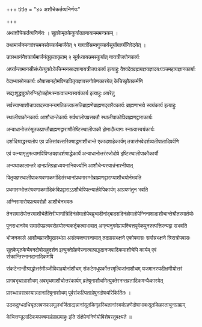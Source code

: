 +++
title = "४० अशौचेकर्तव्यनिर्णयः"

+++

अथाशौचेकर्तव्यनिर्णयः । सूतकेमृतकेकुर्यात्प्राणायामममन्त्रकम् ।

तथामार्जनमन्त्रांश्चमनसोच्चार्यमार्जयेत् १ गायत्रींसम्यगुच्चार्यसूर्यायार्घ्यंनिवेदयेत् ।

उपस्थानंनैवकार्यमार्जनंतुकृताकृतम् २ सूर्यध्यायन्नमस्कुर्यात् गायत्रीजपोनकार्यः

अर्घ्यान्तामानसीसंध्येत्युक्तेःकेचिन्मनसादशगायत्रीजपःकार्य इत्याहुः वैश्वदेवब्रह्मयज्ञयज्ञादयःपञ्चमहायज्ञानकार्याः

वेदाभ्यासोनकार्यः औपासानहोमपिण्डपितृयज्ञावसगोत्रेणकारयेत् केचिच्छ्रौतकर्मणि

सद्यःशुद्ध्युक्तेरग्निहोत्रहोमःस्नात्वाचम्यस्वयंकार्य इत्याहुः अपरेतु

सर्वस्याप्याशौचापवादस्यानन्यगतिकत्वात्सतिब्राह्मणेब्राह्मणद्बारैवकार्यः ब्राह्मणाभावे स्वयंकार्य इत्याहुः

स्थालीपाकोनकार्यः आशौचान्तेकार्यः सर्वथालोपप्रसक्तौ स्थालीपाकोपिब्राह्मणद्वाराकार्यः

अन्वाधानोत्तरंसूतकप्राप्तौब्राह्मणद्वाराश्रौतेष्टिस्थालीपाकौ होमादौत्यागः स्नात्वास्वयंकार्यः

दर्शादिश्राद्धस्यलोप एव प्रतिसांवत्सरिक्श्राद्धमाशौचान्ते एकादशाहेकार्यम् तत्रासंभवेदर्शव्यतीपातादिपर्वणि

एवं पत्न्यामृतुमत्यामपिपिण्डयज्ञदर्शश्राद्धेकार्ये अन्वाधानोत्तरंरजोदोषे इष्टिस्थालीपाकौकार्यौ

अन्यथाकालान्तरे दानप्रतिग्रहाध्ययनानिवर्ज्यानि आशौचेन्यस्यान्नंनाश्नीयात्

पितृयज्ञस्थालीपाकश्रवणाकर्मादिसंस्थानांप्रथमारम्भोब्राह्मणद्वाराप्याशौचयोर्नभवति

प्रथमारम्भोत्तरंश्रवणाकर्मादिकंविप्रद्वाराऽऽशौचेपिपत्न्यार्तवेपिकार्यम् आग्रयणंतुन भवति

अग्निसमारोपप्रत्यवरोहौ आशौचेनभवतः

तेनसमारोपोत्तरमाशौचेतैत्तिरीयाणांत्रिदिनंहोमलोपेबह्वृचादीनांद्बादशदिनंहोमलोपेग्निनाशादाशौचान्तेश्रौतस्मार्तयोः

पुनराधानमेव समारोपप्रत्यवरोहयोरन्यकर्तृकत्वाभावात् अग्‌न्यनुगमेप्रायश्चित्तपूर्वकपुनरुत्पत्तिरन्यद्वा राभवति

भोजनकाले आशौचप्राप्तौमुखस्थंग्रा असंत्यक्त्वास्नायात् तदग्रासभक्षणे एकोपवासः सर्वान्नभक्षणे त्रिरात्रोपवासः

सूतकेमृतकेचैवनदोषोराहुदर्शन इत्युक्तेर्ग्रहणेस्नात्वाश्राद्धदानजपादिकमाशौचेपि कार्यम् एवं संक्रान्तिस्नानदानादिकमपि

संकटेनान्दीश्राद्धोत्तरंमौञ्जीविवाहयोर्नाशौचम् संकटेमधुपर्कोत्तरमृत्विजांनाशौचम् यजमानस्यदीक्षणीयोत्तरं

प्रागवभृथान्नाशौचम् अवभृथमाशौचोत्तरंकार्यम् व्रतेषुनाशौचमित्युक्तेरनन्तव्रतादिकमन्यैःकारयेत्

प्रारब्धान्नसत्रस्यान्नदानादिषुनाशोचम् पूर्वसंकल्पितान्नेषुनदोषःपरिकिर्तितः ।

उदकदुग्धदधिघृतलवणफलमूलभर्जिताद्यन्नानांसूतकिगृहस्थितानांस्वयंग्रहणेदोषाभावःसूतकिहस्ताचुनग्राह्यम्

केचित्तण्डुलादिकमपक्वमन्नंग्राह्यमाहुः इति संक्षेपेणनिर्णयोविशेषस्तुवक्ष्यते ॥
